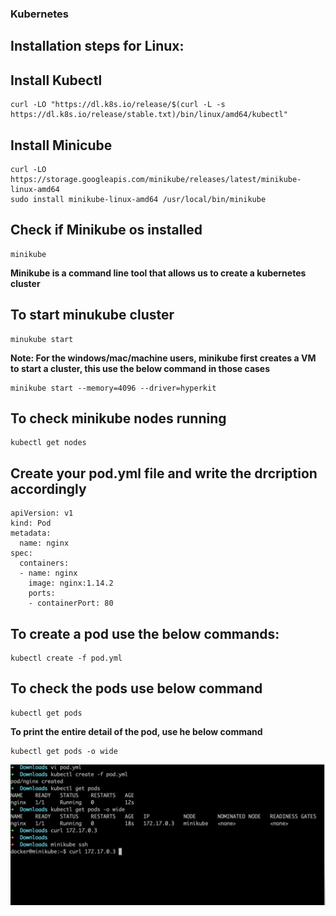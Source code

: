 ### Kubernetes

## Installation steps for Linux:
## Install Kubectl
```
curl -LO "https://dl.k8s.io/release/$(curl -L -s https://dl.k8s.io/release/stable.txt)/bin/linux/amd64/kubectl"
```

## Install Minicube
```
curl -LO https://storage.googleapis.com/minikube/releases/latest/minikube-linux-amd64
sudo install minikube-linux-amd64 /usr/local/bin/minikube
```
## Check if Minikube os installed
```
minikube
```

**Minikube is a command line tool that allows us to create a kubernetes cluster**


## To start minukube cluster
```
minukube start
```
**Note: For the windows/mac/machine users, minikube first creates a VM to start a cluster, this use the below command in those cases**

```
minikube start --memory=4096 --driver=hyperkit
```

## To check minikube nodes running
```
kubectl get nodes
```

## Create your pod.yml file and write the drcription accordingly
```
apiVersion: v1
kind: Pod
metadata:
  name: nginx
spec:
  containers:
  - name: nginx
    image: nginx:1.14.2
    ports:
    - containerPort: 80
```

## To create a pod use  the below commands:
```
kubectl create -f pod.yml
```

## To check the pods use below command
```
kubectl get pods
```
**To print the entire detail of the pod, use he below command**
```
kubectl get pods -o wide
```

![Alt text](image.png)